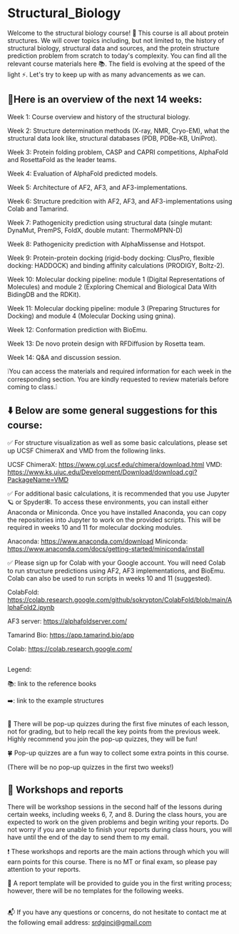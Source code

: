 # Structural_Biology
Welcome to the structural biology course! 🧬 This course is all about protein structures. We will cover topics including, but not limited to, the history of structural biology, structural data and sources, and the protein structure prediction problem from scratch to today's complexity. You can find all the relevant course materials here 📚. The field is evolving at the speed of the light ⚡️. Let's try to keep up with as many advancements as we can.

## 👀Here is an overview of the next 14 weeks:

 Week 1: Course overview and history of the structural biology. 
 
 Week 2: Structure determination methods (X-ray, NMR, Cryo-EM), what the structural data look like, structural databases (PDB, PDBe-KB, UniProt).

 Week 3: Protein folding problem, CASP and CAPRI competitions, AlphaFold and RosettaFold as the leader teams.
 
 Week 4: Evaluation of AlphaFold predicted models.
 
 Week 5: Architecture of AF2, AF3, and AF3-implementations. 
 
 Week 6: Structure predcition with AF2, AF3, and AF3-implementations using Colab and Tamarind. 
 
 Week 7: Pathogenicity prediction using structural data (single mutant: DynaMut, PremPS, FoldX, double mutant: ThermoMPNN-D)
 
 Week 8: Pathogenicity prediction with AlphaMissense and Hotspot.
 
 Week 9: Protein-protein docking (rigid-body docking: ClusPro, flexible docking: HADDOCK) and binding affinity calculations (PRODIGY, Boltz-2).
 
 Week 10: Molecular docking pipeline: module 1 (Digital Representations of Molecules) and module 2 (Exploring Chemical and Biological Data With BidingDB and the RDKit).
 
 Week 11: Molecular docking pipeline: module 3 (Preparing Structures for Docking) and module 4 (Molecular Docking using gnina).
 
 Week 12: Conformation prediction with BioEmu.
 
 Week 13: De novo protein design with RFDiffusion by Rosetta team.
 
 Week 14: Q&A and discussion session. 




❕You can access the materials and required information for each week in the corresponding section. You are kindly requested to review materials before coming to class.❕


## ⬇️ Below are some general suggestions for this course:

✅ For structure visualization as well as some basic calculations, please set up UCSF ChimeraX and VMD from the following links.

UCSF ChimeraX: https://www.cgl.ucsf.edu/chimera/download.html
VMD: https://www.ks.uiuc.edu/Development/Download/download.cgi?PackageName=VMD

✅ For additional basic calculations, it is recommended that you use Jupyter🪐 or Spyder🕸️. To access these environments, you can install either Anaconda or Miniconda. Once you have installed Anaconda, you can copy the repositories into Jupyter to work on the provided scripts. This will be required in weeks 10 and 11 for molecular docking modules.

Anaconda: https://www.anaconda.com/download
Miniconda: https://www.anaconda.com/docs/getting-started/miniconda/install

✅ Please sign up for Colab with your Google account. You will need Colab to run structure predictions using AF2, AF3 implementations, and BioEmu. Colab can also be used to run scripts in weeks 10 and 11 (suggested).

ColabFold: https://colab.research.google.com/github/sokrypton/ColabFold/blob/main/AlphaFold2.ipynb

AF3 server: https://alphafoldserver.com/

Tamarind Bio: https://app.tamarind.bio/app

Colab: https://colab.research.google.com/
##
Legend:

📚: link to the reference books

➡️: link to the example structures

##
🔮 There will be pop-up quizzes during the first five minutes of each lesson, not for grading, but to help recall the key points from the previous week. Highly recommend you join the pop-up quizzes, they will be fun!

🍀 Pop-up quizzes are a fun way to collect some extra points in this course.

(There will be no pop-up quizzes in the first two weeks!)

## 📝 Workshops and reports 

There will be workshop sessions in the second half of the lessons during certain weeks, including weeks 6, 7, and 8. During the class hours, you are expected to work on the given problems and begin writing your reports. Do not worry if you are unable to finish your reports during class hours, you will have until the end of the day to send them to my email. 

❗️ These workshops and reports are the main actions through which you will earn points for this course. There is no MT or final exam, so please pay attention to your reports.

📌 A report template will be provided to guide you in the first writing process; however, there will be no templates for the following weeks.

##
📬 If you have any questions or concerns, do not hesitate to contact me at the following email address: srdginci@gmail.com
